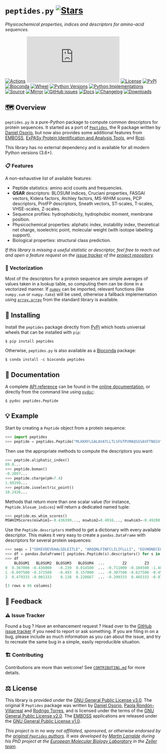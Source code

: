 # `peptides.py` [![Stars](https://img.shields.io/github/stars/althonos/peptides.py.svg?style=social&maxAge=3600&label=Star)](https://github.com/althonos/peptides.py/stargazers)

*Physicochemical properties, indices and descriptors for amino-acid sequences.*

[![Actions](https://img.shields.io/github/actions/workflow/status/althonos/peptides.py/test.yml?branch=main&logo=github&style=flat-square&maxAge=300)](https://github.com/althonos/peptides.py/actions)
[![Coverage](https://img.shields.io/codecov/c/gh/althonos/peptides.py?style=flat-square&maxAge=3600)](https://codecov.io/gh/althonos/peptides.py/)
[![License](https://img.shields.io/badge/license-GPLv3-blue.svg?style=flat-square&maxAge=2678400)](https://choosealicense.com/licenses/gpl-3.0/)
[![PyPI](https://img.shields.io/pypi/v/peptides.svg?style=flat-square&maxAge=3600)](https://pypi.org/project/peptides)
[![Bioconda](https://img.shields.io/conda/vn/bioconda/peptides?style=flat-square&maxAge=3600&logo=anaconda)](https://anaconda.org/bioconda/peptides)
[![Wheel](https://img.shields.io/pypi/wheel/peptides.svg?style=flat-square&maxAge=3600)](https://pypi.org/project/peptides/#files)
[![Python Versions](https://img.shields.io/pypi/pyversions/peptides.svg?style=flat-square&maxAge=3600)](https://pypi.org/project/peptides/#files)
[![Python Implementations](https://img.shields.io/badge/impl-universal-success.svg?style=flat-square&maxAge=3600&label=impl)](https://pypi.org/project/peptides/#files)
[![Source](https://img.shields.io/badge/source-GitHub-303030.svg?maxAge=2678400&style=flat-square)](https://github.com/althonos/peptides.py/)
[![Mirror](https://img.shields.io/badge/mirror-EMBL-009f4d?style=flat-square&maxAge=2678400)](https://git.embl.de/larralde/peptides.py/)
[![GitHub issues](https://img.shields.io/github/issues/althonos/peptides.py.svg?style=flat-square&maxAge=600)](https://github.com/althonos/peptides.py/issues)
[![Docs](https://img.shields.io/readthedocs/peptides/latest?style=flat-square&maxAge=600)](https://peptides.readthedocs.io)
[![Changelog](https://img.shields.io/badge/keep%20a-changelog-8A0707.svg?maxAge=2678400&style=flat-square)](https://github.com/althonos/peptides.py/blob/master/CHANGELOG.md)
[![Downloads](https://img.shields.io/pypi/dm/peptides?style=flat-square&color=303f9f&maxAge=86400&label=downloads)](https://pepy.tech/project/peptides)

## 🗺️ Overview

`peptides.py` is a pure-Python package to compute common descriptors for
protein sequences. It started as a port of [`Peptides`](https://cran.r-project.org/web/packages/Peptides/index.html), the R package written by
[Daniel Osorio](https://orcid.org/0000-0003-4424-8422), but now also provides
some additional features from [EMBOSS](http://emboss.bioinformatics.nl/cgi-bin/emboss/),
[ExPASy Protein Identification and Analysis Tools](https://web.expasy.org/protparam/), and [Rcpi](https://bioconductor.org/packages/release/bioc/html/Rcpi.html).

This library has no external dependency and is available for all modern Python
versions (3.6+).

### 📋 Features

A non-exhaustive list of available features:

- Peptide statistics: amino acid counts and frequencies.
- **QSAR** descriptors: BLOSUM indices, Cruciani properties, FASGAI vectors, Kidera factors, Atchley factors, MS-WHIM scores, PCP descriptors, ProtFP descriptors, Sneath vectors, ST-scales, T-scales, VHSE-scales, Z-scales.
- Sequence profiles: hydrophobicity, hydrophobic moment, membrane position.
- Physicochemical properties: aliphatic index, instability index, theoretical net charge, isoelectric point, molecular weight (with isotope labelling support).
- Biological properties: structural class prediction.

*If this library is missing a useful statistic or descriptor, feel free to
reach out and open a feature request on the [issue tracker](https://github.com/althonos/peptides.py/issues)
of the [project repository](https://github.com/althonos/peptides.py).*

### 🧊 Vectorization

Most of the descriptors for a protein sequence are simple averages of values
taken in a lookup table, so computing them can be done in a vectorized manner.
If [`numpy`](https://numpy.org/) can be imported, relevant functions
(like `numpy.sum` or `numpy.take`) will be used, otherwise a fallback
implementation using [`array.array`](https://docs.python.org/3/library/array.html#array.array)
from the standard library is available.

## 🔧 Installing

Install the `peptides` package directly from [PyPi](https://pypi.org/project/peptides)
which hosts universal wheels that can be installed with `pip`:
```console
$ pip install peptides
```

Otherwise, `peptides.py` is also available as a [Bioconda](https://bioconda.github.io/)
package:
```console
$ conda install -c bioconda peptides
```

## 📖 Documentation

A complete [API reference](https://peptides.readthedocs.io/en/stable/api/index.html)
can be found in the [online documentation](https://peptides.readthedocs.io/),
or directly from the command line using
[`pydoc`](https://docs.python.org/3/library/pydoc.html):
```console
$ pydoc peptides.Peptide
```

## 💡 Example

Start by creating a `Peptide` object from a protein sequence:
```python
>>> import peptides
>>> peptide = peptides.Peptide("MLKKRFLGALAVATLLTLSFGTPVMAQSGSAVFTNEGVTPFAISYPGGGT")
```

Then use the appropriate methods to compute the descriptors you want:
```python
>>> peptide.aliphatic_index()
89.8...
>>> peptide.boman()
-0.2097...
>>> peptide.charge(pH=7.4)
1.99199...
>>> peptide.isoelectric_point()
10.2436...
```

Methods that return more than one scalar value (for instance, `Peptide.blosum_indices`)
will return a dedicated named tuple:
```python
>>> peptide.ms_whim_scores()
MSWHIMScores(mswhim1=-0.436399..., mswhim2=0.4916..., mswhim3=-0.49200...)
```

Use the `Peptide.descriptors` method to get a dictionary with every available
descriptor. This makes it very easy to create a `pandas.DataFrame` with
descriptors for several protein sequences:
```python
>>> seqs = ["SDKEVDEVDAALSDLEITLE", "ARQQNLFINFCLILIFLLLI", "EGVNDNECEGFFSAR"]
>>> df = pandas.DataFrame([ peptides.Peptide(s).descriptors() for s in seqs ])
>>> df
    BLOSUM1   BLOSUM2  BLOSUM3   BLOSUM4  ...        Z2        Z3        Z4        Z5
0  0.367000 -0.436000   -0.239  0.014500  ... -0.711000 -0.104500 -1.486500  0.429500
1 -0.697500 -0.372500   -0.493  0.157000  ... -0.307500 -0.627500 -0.450500  0.362000
2  0.479333 -0.001333    0.138  0.228667  ... -0.299333  0.465333 -0.976667  0.023333

[3 rows x 66 columns]
```

## 💭 Feedback

### ⚠️ Issue Tracker

Found a bug ? Have an enhancement request ? Head over to the [GitHub issue
tracker](https://github.com/althonos/peptides.py/issues) if you need to report
or ask something. If you are filing in on a bug, please include as much
information as you can about the issue, and try to recreate the same bug
in a simple, easily reproducible situation.

### 🏗️ Contributing

Contributions are more than welcome! See
[`CONTRIBUTING.md`](https://github.com/althonos/peptides.py/blob/main/CONTRIBUTING.md)
for more details.

## ⚖️ License

This library is provided under the [GNU General Public License v3.0](https://choosealicense.com/licenses/gpl-3.0/).
The original R `Peptides` package was written by [Daniel Osorio](https://orcid.org/0000-0003-4424-8422),
[Paola Rondón-Villarreal](https://orcid.org/0000-0001-8209-3885) and
[Rodrigo Torres](https://orcid.org/0000-0003-1113-3020), and is licensed under
the terms of the [GNU General Public License v2.0](https://choosealicense.com/licenses/gpl-2.0/).
The [EMBOSS](http://emboss.bioinformatics.nl/cgi-bin/emboss/) applications are
released under the [GNU General Public License v1.0](https://www.gnu.org/licenses/old-licenses/gpl-1.0.html).

*This project is in no way not affiliated, sponsored, or otherwise endorsed
by the [original `Peptides` authors](https://github.com/dosorio). It was developed
by [Martin Larralde](https://github.com/althonos/) during his PhD project
at the [European Molecular Biology Laboratory](https://www.embl.de/) in
the [Zeller team](https://github.com/zellerlab).*
